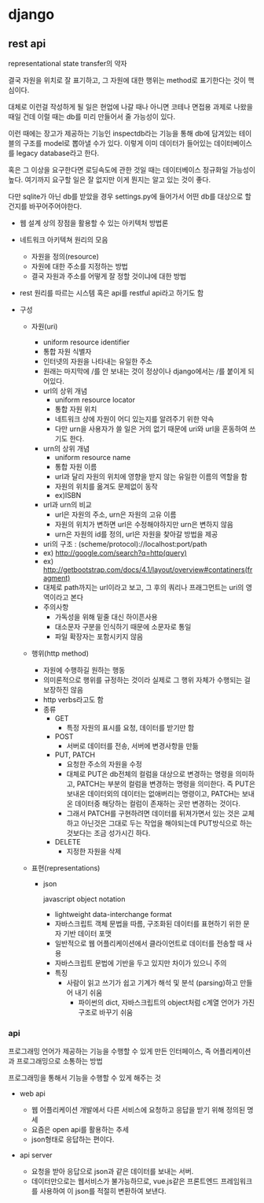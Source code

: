 # django

## rest api

representational state transfer의 약자

결국 자원을 위치로 잘 표기하고, 그 자원에 대한 행위는 method로 표기한다는 것이 핵심이다.

대체로 이런걸 작성하게 될 일은 현업에 나갈 때나 아니면 코테나 면접용 과제로 나왔을 때일 건데 이럴 때는 db를 미리 만들어서 줄 가능성이 있다.

이런 때에는 장고가 제공하는 기능인 inspectdb라는 기능을 통해  db에 담겨있는 테이블의 구조를 model로 뽑아낼 수가 있다. 이렇게 이미 데이터가 들어있는 데이터베이스를 legacy database라고 한다.

혹은 그 이상을 요구한다면 로딩속도에 관한 것일 때는 데이터베이스 정규화일 가능성이 높다. 여기까지 요구할 일은 잘 없지만 이게 뭔지는 알고 있는 것이 좋다.

다만 sqlite가 아닌 db를 받았을 경우 settings.py에 들어가서 어떤 db를 대상으로 할 건지를 바꾸어주어야한다.

- 웹 설계 상의 장점을 활용할 수 있는 아키텍처 방법론

- 네트워크 아키텍쳐 원리의 모음

  - 자원을 정의(resource)
  - 자원에 대한 주소를 지정하는 방법
  - 결국 자원과  주소를 어떻게 잘 정할 것이냐에 대한 방법

- rest 원리를 따르는 시스템 혹은 api를 restful api라고 하기도 함

- 구성

  - 자원(uri)

    - uniform resource identifier
    - 통합 자원 식별자
    - 인터넷의 자원을 나타내는 유일한 주소
    - 원래는 마지막에 /를 안 보내는 것이 정상이나 django에서는 /를 붙이게 되어있다.
    - url의 상위 개념
      - uniform resource locator
      - 통합 자원 위치
      - 네트워크 상에 자원이 어디 있는지를 알려주기 위한 약속
      - 다만 urn을 사용자가 쓸 일은 거의 없기 때문에  uri와 url을 혼동하여 쓰기도 한다.
    - urn의 상위 개념
      - uniform resource name
      - 통합 자원 이름
      - url과 달리 자원의 위치에 영향을 받지 않는 유일한 이름의 역할을 함
      - 자원의 위치를 옮겨도 문제없이 동작
      - ex)ISBN
    - url과 urn의 비교
      - url은 자원의 주소, urn은 자원의 고유 이름
      - 자원의 위치가 변하면 url은 수정해야하지만 urn은 변하지 않음
      - urn은 자원의 id를 정의, url은 자원을 찾아갈 방법을 제공
    - uri의 구조 : (scheme/protocol)://localhost:port/path
    - ex) http://google.com/search?q=http(query)
    - ex) http://getbootstrap.com/docs/4.1/layout/overview#contatiners(fragment)
    - 대체로 path까지는 url이라고 보고, 그 후의 쿼리나 프래그먼트는 uri의 영역이라고 본다
    - 주의사항
      - 가독성을 위해 밑줄 대신 하이픈사용
      - 대소문자 구분을 인식하기 때문에 소문자로 통일
      - 파일 확장자는 포함시키지 않음
  
  - 행위(http method)
  
    - 자원에 수행하길 원하는 행동
    - 의미론적으로 행위를 규정하는 것이라 실제로 그 행위 자체가 수행되는 걸 보장하진 않음
    - http verbs라고도 함
    - 종류
      - GET
        - 특정 자원의 표시를 요청, 데이터를 받기만 함
      - POST
        - 서버로 데이터를 전송, 서버에 변경사항을 만듦
      - PUT, PATCH
        - 요청한 주소의 자원을 수정
        - 대체로 PUT은 db전체의 컬럼을 대상으로 변경하는 명령을 의미하고, PATCH는 부분의 컬럼을 변경하는 명령을 의미한다. 즉 PUT은 보내온 데이터외의 데이터는 없애버리는 명령이고, PATCH는 보내온 데이터중 해당하는 컬럼이 존재하는 곳만 변경하는 것이다.
        - 그래서 PATCH를 구현하려면 데이터를 뒤져가면서 있는 것은 교체하고 아닌것은 그대로 두는 작업을 해야되는데 PUT방식으로 하는 것보다는 조금 성가시긴 하다.
      - DELETE
        - 지정한 자원을 삭제
  
  - 표현(representations)
  
    - json 
  
      javascript object notation
  
      - lightweight data-interchange format
      - 자바스크립트 객체 문법을 따름, 구조화된 데이터를 표현하기 위한 문자 기반 데이터 포맷
      - 일반적으로 웹 어플리케이션에서 클라이언트로 데이터를 전송할 때 사용
      - 자바스크립트 문법에 기반을 두고 있지만 차이가 있으니 주의
      - 특징
        - 사람이 읽고 쓰기가 쉽고 기계가 해석 및 분석
          (parsing)하고 만들어 내기 쉬움
          - 파이썬의 dict,  자바스크립트의 object처럼 c계열 언어가 가진 구조로 바꾸기 쉬움

### api

프로그래밍 언어가 제공하는 기능을 수행할 수 있게 만든 인터페이스, 즉 어플리케이션과 프로그래밍으로 소통하는 방법

프로그래밍을 통해서 기능을 수행할 수 있게 해주는 것

- web api
  - 웹 어플리케이션 개발에서 다른 서비스에 요청하고 응답을 받기 위해 정의된 명세
  - 요즘은 open api를 활용하는 추세
  - json형태로 응답하는 편이다.
  
- api server
  - 요청을 받아 응답으로 json과 같은 데이터를 보내는 서버.
  - 데이터만으로는 웹서비스가 불가능하므로, vue.js같은 프론트엔드 프레임워크를 사용하여 이 json를 적절히 변환하여 보낸다.
  
  
